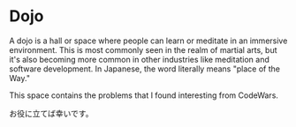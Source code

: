# Dojo

A dojo is a hall or space where people can learn or meditate in an immersive environment. 
This is most commonly seen in the realm of martial arts, but it's also becoming more common in other industries like meditation and software development. 
In Japanese, the word literally means "place of the Way."

This space contains the problems that I found interesting from CodeWars.

お役に立てば幸いです。
